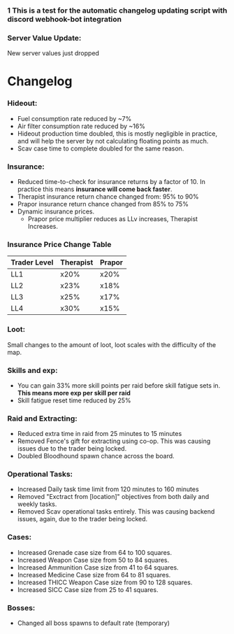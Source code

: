 ### 1 This is a test for the automatic changelog updating script with discord webhook-bot integration

### Server Value Update:

New server values just dropped

# Changelog
### Hideout:
- Fuel consumption rate reduced by ~7%
- Air filter consumption rate reduced by ~16%
- Hideout production time doubled, this is mostly negligible in practice, and will help the server by not calculating floating points as much.
- Scav case time to complete doubled for the same reason.

### Insurance:
- Reduced time-to-check for insurance returns by a factor of 10. In practice this means **insurance will come back faster**.
- Therapist insurance return chance changed from: 95% to 90%
- Prapor insurance return chance changed from 85% to 75%
- Dynamic insurance prices.
     - Prapor price multiplier reduces as LLv increases, Therapist Increases.<br>
### Insurance Price Change Table
| Trader Level | Therapist | Prapor |
|---|---|---|
| LL1 | x20% | x20% |
| LL2 | x23% | x18% |
| LL3 | x25% | x17% |
| LL4 | x30% | x15% |

### Loot:
Small changes to the amount of loot, loot scales with the difficulty of the map.

### Skills and exp:
- You can gain 33% more skill points per raid before skill fatigue sets in. **This means more exp per skill per raid**
- Skill fatigue reset time reduced by 25%

### Raid and Extracting:
- Reduced extra time in raid from 25 minutes to 15 minutes
-  Removed Fence's gift for extracting using co-op. This was causing issues due to the trader being locked.
- Doubled Bloodhound spawn chance across the board.

### Operational Tasks:
- Increased Daily task time limit from 120 minutes to 160 minutes
- Removed "Exctract from [location]" objectives from both daily and weekly tasks.
- Removed Scav operational tasks entirely. This was causing backend issues, again, due to the trader being locked.

### Cases:
- Increased Grenade case size from 64 to 100 squares.
- Increased Weapon Case size from 50 to 84 squares.
- Increased Ammunition Case size from 41 to 64 squares.
- Increased Medicine Case size from 64 to 81 squares.
- Increased THICC Weapon Case size from 90 to 128 squares.
- Increased SICC Case size from 25 to 41 squares.


### Bosses:
- Changed all boss spawns to default rate (temporary)



